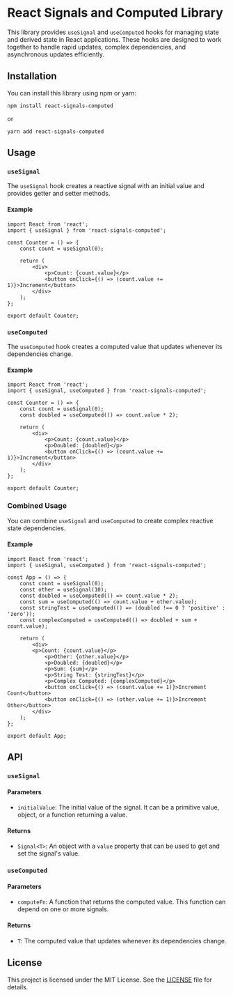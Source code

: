 # React Signals and Computed Library

This library provides `useSignal` and `useComputed` hooks for managing state and derived state in React applications. These hooks are designed to work together to handle rapid updates, complex dependencies, and asynchronous updates efficiently.

## Installation

You can install this library using npm or yarn:

    npm install react-signals-computed

or

    yarn add react-signals-computed

## Usage

### `useSignal`

The `useSignal` hook creates a reactive signal with an initial value and provides getter and setter methods.

#### Example

    import React from 'react';
    import { useSignal } from 'react-signals-computed';

    const Counter = () => {
    	const count = useSignal(0);

    	return (
    		<div>
    			<p>Count: {count.value}</p>
    			<button onClick={() => (count.value += 1)}>Increment</button>
    		</div>
    	);
    };

    export default Counter;

### `useComputed`

The `useComputed` hook creates a computed value that updates whenever its dependencies change.

#### Example

    import React from 'react';
    import { useSignal, useComputed } from 'react-signals-computed';

    const Counter = () => {
    	const count = useSignal(0);
    	const doubled = useComputed(() => count.value * 2);

    	return (
    		<div>
    			<p>Count: {count.value}</p>
    			<p>Doubled: {doubled}</p>
    			<button onClick={() => (count.value += 1)}>Increment</button>
    		</div>
    	);
    };

    export default Counter;

### Combined Usage

You can combine `useSignal` and `useComputed` to create complex reactive state dependencies.

#### Example

    import React from 'react';
    import { useSignal, useComputed } from 'react-signals-computed';

    const App = () => {
    	const count = useSignal(0);
    	const other = useSignal(10);
    	const doubled = useComputed(() => count.value * 2);
    	const sum = useComputed(() => count.value + other.value);
    	const stringTest = useComputed(() => (doubled !== 0 ? 'positive' : 'zero'));
    	const complexComputed = useComputed(() => doubled + sum + count.value);

    	return (
    		<div>
    		<p>Count: {count.value}</p>
    			<p>Other: {other.value}</p>
    			<p>Doubled: {doubled}</p>
    			<p>Sum: {sum}</p>
    			<p>String Test: {stringTest}</p>
    			<p>Complex Computed: {complexComputed}</p>
    			<button onClick={() => (count.value += 1)}>Increment Count</button>
    			<button onClick={() => (other.value += 1)}>Increment Other</button>
    		</div>
    	);
    };

    export default App;

## API

### `useSignal`

#### Parameters

- `initialValue`: The initial value of the signal. It can be a primitive value, object, or a function returning a value.

#### Returns

- `Signal<T>`: An object with a `value` property that can be used to get and set the signal's value.

### `useComputed`

#### Parameters

- `computeFn`: A function that returns the computed value. This function can depend on one or more signals.

#### Returns

- `T`: The computed value that updates whenever its dependencies change.

## License

This project is licensed under the MIT License. See the [LICENSE](LICENSE) file for details.
